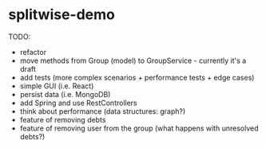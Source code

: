 # splitwise-demo

TODO: 
* refactor
* move methods from Group (model) to GroupService - currently it's a draft
* add tests (more complex scenarios + performance tests + edge cases)
* simple GUI (i.e. React)
* persist data (i.e. MongoDB)
* add Spring and use RestControllers 
* think about performance (data structures: graph?)
* feature of removing debts 
* feature of removing user from the group (what happens with unresolved debts?)

